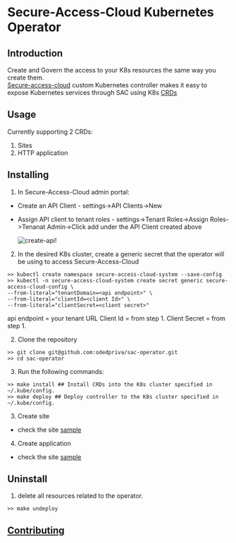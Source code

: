 # Secure-Access-Cloud Kubernetes Operator

## Introduction
Create and Govern the access to your K8s resources the same way you create them.   
[Secure-access-cloud](https://www.broadcom.com/products/cyber-security/network/web-protection/secure-access-cloud) custom Kubernetes controller makes it easy to expose Kubernetes services through SAC using K8s [CRDs](https://kubernetes.io/docs/concepts/extend-kubernetes/api-extension/custom-resources/)

## Usage

Currently supporting 2 CRDs:

1. Sites
2. HTTP application

## Installing

1. In Secure-Access-Cloud admin portal:
 - Create an API Client - settings->API Clients->New
 - Assign API client to tenant roles - settings->Tenant Roles->Assign Roles->Tenanat Admin->Click add under the API Client created above
   
   ![create-api!](assets/create-api.gif "create admin api")

2. In the desired K8s cluster, create a generic secret that the operator will be using to access Secure-Access-Cloud
```shell
>> kubectl create namespace secure-access-cloud-system --save-config
>> kubectl -n secure-access-cloud-system create secret generic secure-access-cloud-config \
--from-literal="tenantDomain=<api endpoint>" \
--from-literal="clientId=<client Id>" \
--from-literal="clientSecret=<client secret>"
```
api endpoint = your tenant URL
Client Id = from step 1.
Client Secret = from step 1.


2. Clone the repository
```shell
>> git clone git@github.com:odedpriva/sac-operator.git
>> cd sac-operator
```

3. Run the following commands:
```shell
>> make install ## Install CRDs into the K8s cluster specified in ~/.kube/config. 
>> make deploy ## Deploy controller to the K8s cluster specified in ~/.kube/config.
```

3. Create site
- check the site [sample](config/samples/site.yaml)

4. Create application
- check the site [sample](config/samples/http-application.yaml)

## Uninstall

1. delete all resources related to the operator.
```shell
>> make undeploy
```

## [Contributing](contributing.md)
